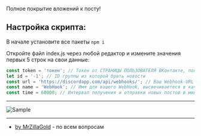 Полное покрытие вложений к посту!

## Настройка скрипта:

В начале установите все пакеты `npm i`

Откройте файл index.js через любой редактор и измените значения первых 5 строк на свои данные:
```js
const token = 'токен'; // Токен от СТРАНИЦЫ ПОЛЬЗОВАТЕЛЯ ВКонтакте, получить можно тут: https://vk.cc/9bJ69C
let id = '-1'; // ID группы из которой брать новости
const url = 'https://discordapp.com/api/webhooks/'; // Ваш Webhook-URL
const name = 'WebHook'; // Имя для вашего WebHook, выcвечиваетеся в качестве имени бота.
const time = 60000; // Интервал получения и отправки новых постов в миллисекундах
```
***
![Sample](https://sun9-31.userapi.com/c851536/v851536789/1a7475/KITjyRT7JxM.jpg)
***
* [by MrZillaGold](https://vk.com/egorlisss) - по всем вопросам

